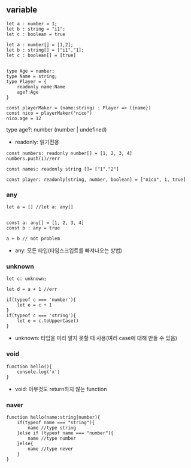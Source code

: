 ## variable

```
let a : number = 1;
let b : string = "i1";
let c : boolean = true

let a : number[] = [1,2];
let b : string[] = ["i1","1];
let c : boolean[] = [true]


```


```
type Age = number;
type Name = string;
type Player = {
    readonly name:Name
    age?:Age
}

const playerMaker = (name:string) : Player => ({name})
const nico = playerMaker("nico")
nico.age = 12 
```
type age?: number (number | undefined)
+ readonly: 읽기전용 

```
const numbers: readonly number[] = [1, 2, 3, 4]
numbers.push(1)//err

const names: readonly string []= ["1","2"]

const player: readonly[string, number, boolean] = ["nico", 1, true]
```
### any
```
let a = [] //let a: any[]


const a: any[] = [1, 2, 3, 4]
const b : any = true

a + b // not problem
```
+ any: 모든 타입(타임스크입트를 빠져나오는 방법)

### unknown
```
let c: unknown;

let d = a + 1 //err

if(typeof c === 'number'){
    let e = c + 1
}
if(typeof c === 'string'){
    let e = c.toUpperCase()
}

```
+ unknown: 타입을 미리 알지 못할 때 사용(여러 case에 대해 만들 수 있음)

### void
```
function hello(){
    console.log('x')
}
```
+ void: 아무것도 return하지 않는 function

### naver
```
function hello(name:string|number){
    if(typeof name === "string"){
        name //type string
    }else if (typeof name === "number"){
        name //type number
    }else{
        name //type never
    }
}
```
